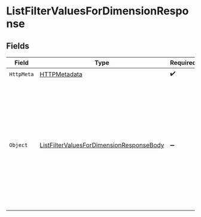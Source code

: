 # ListFilterValuesForDimensionResponse


## Fields

| Field                                                                                                                          | Type                                                                                                                           | Required                                                                                                                       | Description                                                                                                                    | Example                                                                                                                        |
| ------------------------------------------------------------------------------------------------------------------------------ | ------------------------------------------------------------------------------------------------------------------------------ | ------------------------------------------------------------------------------------------------------------------------------ | ------------------------------------------------------------------------------------------------------------------------------ | ------------------------------------------------------------------------------------------------------------------------------ |
| `HttpMeta`                                                                                                                     | [HTTPMetadata](../../Models/Components/HTTPMetadata.md)                                                                        | :heavy_check_mark:                                                                                                             | N/A                                                                                                                            |                                                                                                                                |
| `Object`                                                                                                                       | [ListFilterValuesForDimensionResponseBody](../../Models/Requests/ListFilterValuesForDimensionResponseBody.md)                  | :heavy_minus_sign:                                                                                                             | Get filter / dimension value details by dimension name.                                                                        | {<br/>"success": true,<br/>"data": [<br/>{<br/>"value": "Chrome",<br/>"uniqueCount": 20,<br/>"count": 44<br/>}<br/>],<br/>"timespan": [<br/>1610025789,<br/>1610025947<br/>]<br/>} |